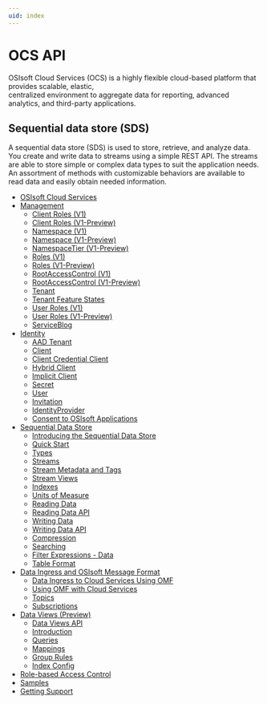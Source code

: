 ```yaml
---
uid: index
---
```


OCS API
=======

OSIsoft Cloud Services (OCS) is a highly flexible cloud-based platform that provides scalable, elastic,  
centralized environment to aggregate data for reporting, advanced analytics, and third-party applications.

Sequential data store (SDS)
---------------------------

A sequential data store (SDS) is used to store, retrieve, and analyze data. You create and write data
to streams using a simple REST API. The streams are able to store simple or
complex data types to suit the application needs. An assortment of
methods with customizable behaviors are available to read data and
easily obtain needed information.


   - [OSIsoft Cloud Services](xref:osisoftCloudServices)
   - [Management](xref:AccountManagementOverview)
     - [Client Roles (V1)](xref:AccountClientRole_1)
     - [Client Roles (V1-Preview)](xref:AccountClientRole_1-preview)
     - [Namespace (V1)](xref:AccountNamespace_1)
     - [Namespace (V1-Preview)](xref:AccountNamespace_1-preview)
     - [NamespaceTier (V1-Preview)](xref:AccountNamespaceTier_1-preview)
     - [Roles (V1)](xref:AccountRole_1)
     - [Roles (V1-Preview)](xref:AccountRole_1-preview)
     - [RootAccessControl (V1)](xref:AccountRootAccessControl_1)
     - [RootAccessControl (V1-Preview)](xref:AccountRootAccessControl_1-preview)
     - [Tenant](xref:AccountTenant)
     - [Tenant Feature States](xref:AccountTenantFeatureState)
     - [User Roles (V1)](xref:AccountUserRole_1)
     - [User Roles (V1-Preview)](xref:AccountUserRole_1-preview)
     - [ServiceBlog](xref:AccountServiceBlog)
   - [Identity](xref:identityOverview)
     - [AAD Tenant](xref:identityAzureActiveDirectoryTenant)
     - [Client](xref:identityClient)
     - [Client Credential Client](xref:identityClientCredentialClient)
     - [Hybrid Client](xref:identityHybridClient)
     - [Implicit Client](xref:identityImplicitClient)
     - [Secret](xref:identitySecret)
     - [User](xref:identityUser)
     - [Invitation](xref:identityInvitation)
     - [IdentityProvider](xref:identityIdentityProvider)
     - [Consent to OSIsoft Applications](xref:identityConsent)
   - [Sequential Data Store](xref:sds)
     - [Introducing the Sequential Data Store](xref:sdsIntroduction)
     - [Quick Start](xref:sdsQuickStart)
     - [Types](xref:sdsTypes)
     - [Streams](xref:sdsStreams)
     - [Stream Metadata and Tags](xref:sdsStreamExtra)
     - [Stream Views](xref:sdsStreamViews)
     - [Indexes](xref:sdsIndexes)
     - [Units of Measure](xref:unitsOfMeasure)
     - [Reading Data](xref:sdsReadingData)
     - [Reading Data API](xref:sdsReadingDataApi)
     - [Writing Data](xref:sdsWritingData)
     - [Writing Data API](xref:sdsWritingDataApi)
     - [Compression](xref:sdsCompression)
     - [Searching](xref:sdsSearching)
     - [Filter Expressions - Data](xref:sdsFilterExpressions)
     - [Table Format](xref:sdsTableFormat)
   - [Data Ingress and OSIsoft Message Format](xref:dataIngress)
     - [Data Ingress to Cloud Services Using OMF](xref:omfIngressToOCS)
     - [Using OMF with Cloud Services](xref:omfIngressSpecification)
     - [Topics](xref:omfIngressTopics)
     - [Subscriptions](xref:omfIngressSubsctriptions)
   - [Data Views (Preview)](xref:DataViewsOverview)
     - [Data Views API](xref:DataViewsApi)
     - [Introduction](xref:Introduction)
     - [Queries](xref:Queries)
     - [Mappings](xref:Mappings)
     - [Group Rules](xref:GroupRules)
     - [Index Config](xref:IndexConfig)
   - [Role-based Access Control](xref:accessControl)
   - [Samples](xref:samples)
   - [Getting Support](xref:support)
